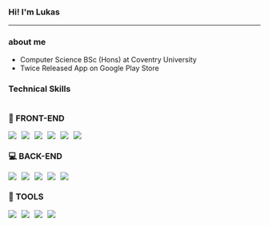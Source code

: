 ### Hi! I'm Lukas
---
### about me
- Computer Science BSc (Hons) at Coventry University
- Twice Released App on Google Play Store

### Technical Skills
<div style="display: flex; flex-direction: column; gap: 10px;">
  <div>
    <h3>🎨 FRONT-END</h3>
    <div style="display: flex; gap: 10px;">
      <img src="https://img.shields.io/badge/HTML5-E34F26?style=for-the-badge&logo=html5&logoColor=white">
      <img src="https://img.shields.io/badge/CSS-663399?style=for-the-badge&logo=css3&logoColor=white">
      <img src="https://img.shields.io/badge/JavaScript-F7DF1E?style=for-the-badge&logo=javascript&logoColor=black">
      <img src="https://img.shields.io/badge/jQuery-0769AD?style=for-the-badge&logo=jQuery&logoColor=white">
      <img src="https://img.shields.io/badge/BootStrap-7952B3?style=for-the-badge&logo=bootstrap&logoColor=white">
      <img src="https://img.shields.io/badge/Csharp-512BD4?style=for-the-badge&logo=Csharp&logoColor=white">
    </div>
  </div>
</div>
<div style="display: flex; flex-direction: column; gap: 10px;">
  <div>
    <h3>💻 BACK-END</h3>
    <div style="display: flex; gap: 10px;">
      <img src="https://img.shields.io/badge/Java-3776AB?style=for-the-badge&logo=Java&logoColor=white">
      <img src="https://img.shields.io/badge/Servlet-FF6600?style=for-the-badge&logo=servlet&logoColor=black">
      <img src="https://img.shields.io/badge/JSTL-003D8F?style=for-the-badge&logo=jstl&logoColor=black">
      <img src="https://img.shields.io/badge/Oracle-DA291C?style=for-the-badge&logo=oracle&logoColor=black">
      <img src="https://img.shields.io/badge/Python-3776AB?style=for-the-badge&logo=Python&logoColor=white">
    </div>
  </div>
</div>
<div style="display: flex; flex-direction: column; gap: 10px;">
  <div>
    <h3>🔧 TOOLS</h3>
    <div style="display: flex; gap: 10px;">
      <img src="https://img.shields.io/badge/Eclipse-2C2255?style=for-the-badge&logo=eclipseide&logoColor=white">
      <img src="https://img.shields.io/badge/Apache Tomcat-F8DC75?style=for-the-badge&logo=apachetomcat&logoColor=black">
      <img src="https://img.shields.io/badge/Unity-ECD53F?style=for-the-badge&logo=Unity&logoColor=black">
      <img src="https://img.shields.io/badge/Adobe Photoshop-31A8FF?style=for-the-badge&logo=Adobe Photoshop&logoColor=black">
    </div>
  </div>
</div>
<!--
**Lukasoh/Lukasoh** is a ✨ _special_ ✨ repository because its `README.md` (this file) appears on your GitHub profile.

Here are some ideas to get you started:

- 🔭 I’m currently working on ...
- 🌱 I’m currently learning ...
- 👯 I’m looking to collaborate on ...
- 🤔 I’m looking for help with ...
- 💬 Ask me about ...
- 📫 How to reach me: ...
- 😄 Pronouns: ...
- ⚡ Fun fact: ...
-->
